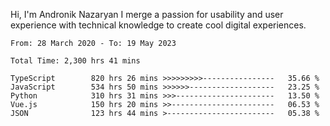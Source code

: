 Hi, I'm Andronik Nazaryan
I merge a passion for usability and user experience with technical knowledge to create cool digital experiences.


<!--START_SECTION:waka-->

```text
From: 28 March 2020 - To: 19 May 2023

Total Time: 2,300 hrs 41 mins

TypeScript        820 hrs 26 mins >>>>>>>>>----------------   35.66 %
JavaScript        534 hrs 50 mins >>>>>>-------------------   23.25 %
Python            310 hrs 31 mins >>>----------------------   13.50 %
Vue.js            150 hrs 20 mins >>-----------------------   06.53 %
JSON              123 hrs 44 mins >------------------------   05.38 %
```

<!--END_SECTION:waka-->
